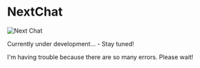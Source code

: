 # NextChat

![Next Chat](https://github.com/iruka541/NextChat/assets/135989741/df69d02e-72ca-4753-b8ea-5e3add8dffc9)

Currently under development... - Stay tuned!

I'm having trouble because there are so many errors.
Please wait!